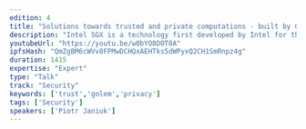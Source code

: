 ```yaml
---
edition: 4
title: "Solutions towards trusted and private computations - built by Golem for the wider ecosystem"
description: "Intel SGX is a technology first developed by Intel for the protection of code and data. This an extremely promising technology that will contribute to the development of the blockchain space and is focusing efforts on solutions and further development.Our hard work has allowed us to be positioned as the most advanced team in this field. We are building this solution and open-sourcing it because we believe that our user-friendly product will enable many projects facing challenges like the ones we have faced apply this solution and push other development aspects of their projects. This talk will cover what we have accomplished so far and what are the next steps related to Intel SGX technology development.  We will explain how we have achieved total security and privacy for requestors (people requesting computing power via the Golem p2p marketplace). They can be certain that the data they share is not accessible for the providers and they can be certain that the results are not manipulated. We'll also show how that integrates with our Concent service.Most importantly we will talk about other new possibilities that this technology enables for decentralized computations, explaining how to run arbitrary binaries inside SGX."
youtubeUrl: "https://youtu.be/w0bYO8DOT8A"
ipfsHash: "QmZgBM6cWVv8FPMwDCHQxAEHTks5dWPyxQ2CH1SmRnpz4g"
duration: 1415
expertise: "Expert"
type: "Talk"
track: "Security"
keywords: ['trust','golem','privacy']
tags: ['Security']
speakers: ['Piotr Janiuk']
---
```

